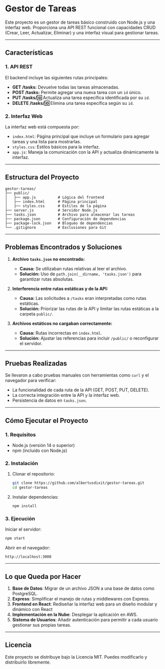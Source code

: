 
# **Gestor de Tareas**

Este proyecto es un gestor de tareas básico construido con Node.js y una interfaz web. Proporciona una API REST funcional con capacidades CRUD (Crear, Leer, Actualizar, Eliminar) y una interfaz visual para gestionar tareas.

---

## **Características**

### **1. API REST**
El backend incluye las siguientes rutas principales:
- **GET /tasks:** Devuelve todas las tareas almacenadas.
- **POST /tasks:** Permite agregar una nueva tarea con un `id` único.
- **PUT /tasks/:id:** Actualiza una tarea específica identificada por su `id`.
- **DELETE /tasks/:id:** Elimina una tarea específica según su `id`.

### **2. Interfaz Web**
La interfaz web está compuesta por:
- `index.html`: Página principal que incluye un formulario para agregar tareas y una lista para mostrarlas.
- `styles.css`: Estilos básicos para la interfaz.
- `app.js`: Maneja la comunicación con la API y actualiza dinámicamente la interfaz.

---

## **Estructura del Proyecto**

```plaintext
gestor-tareas/
├── public/
│   ├── app.js          # Lógica del frontend
│   ├── index.html      # Página principal
│   ├── styles.css      # Estilos de la página
├── server.js           # Servidor Node.js
├── tasks.json          # Archivo para almacenar las tareas
├── package.json        # Configuración de dependencias
├── package-lock.json   # Bloqueo de dependencias
└── .gitignore          # Exclusiones para Git
```

---

## **Problemas Encontrados y Soluciones**

1. **Archivo `tasks.json` no encontrado:**
   - **Causa:** Se utilizaban rutas relativas al leer el archivo.
   - **Solución:** Uso de `path.join(__dirname, 'tasks.json')` para garantizar rutas absolutas.

2. **Interferencia entre rutas estáticas y de la API:**
   - **Causa:** Las solicitudes a `/tasks` eran interpretadas como rutas estáticas.
   - **Solución:** Priorizar las rutas de la API y limitar las rutas estáticas a la carpeta `public/`.

3. **Archivos estáticos no cargaban correctamente:**
   - **Causa:** Rutas incorrectas en `index.html`.
   - **Solución:** Ajustar las referencias para incluir `/public/` o reconfigurar el servidor.

---

## **Pruebas Realizadas**

Se llevaron a cabo pruebas manuales con herramientas como `curl` y el navegador para verificar:
- La funcionalidad de cada ruta de la API (GET, POST, PUT, DELETE).
- La correcta integración entre la API y la interfaz web.
- Persistencia de datos en `tasks.json`.

---

## **Cómo Ejecutar el Proyecto**

### **1. Requisitos**
- Node.js (versión 14 o superior)
- npm (incluido con Node.js)

### **2. Instalación**
1. Clonar el repositorio:
   ```bash
   git clone https://github.com/albertusdixit/gestor-tareas.git
   cd gestor-tareas
   ```
2. Instalar dependencias:
   ```bash
   npm install
   ```

### **3. Ejecución**
Iniciar el servidor:
   ```bash
   npm start
   ```

Abrir en el navegador:
```
http://localhost:3000
```

---

## **Lo que Queda por Hacer**

1. **Base de Datos**: Migrar de un archivo JSON a una base de datos como PostgreSQL.
2. **Express**: Simplificar el manejo de rutas y middlewares con Express.
3. **Frontend en React**: Rediseñar la interfaz web para un diseño modular y dinámico con React
4. **Implementación en la Nube**: Desplegar la aplicación en AWS.
5. **Sistema de Usuarios**: Añadir autenticación para permitir a cada usuario gestionar sus propias tareas.

---

## **Licencia**
Este proyecto se distribuye bajo la Licencia MIT. Puedes modificarlo y distribuirlo libremente.

